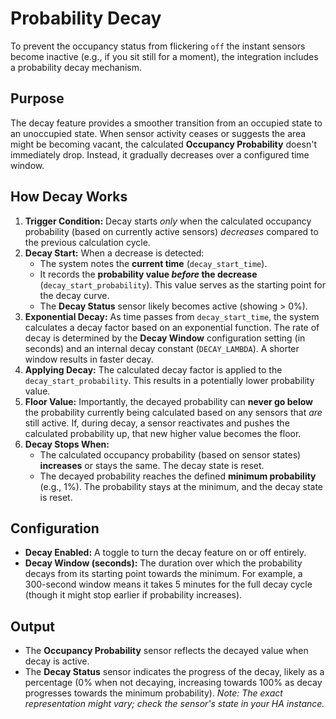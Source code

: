 # Probability Decay

To prevent the occupancy status from flickering `off` the instant sensors become inactive (e.g., if you sit still for a moment), the integration includes a probability decay mechanism.

## Purpose

The decay feature provides a smoother transition from an occupied state to an unoccupied state. When sensor activity ceases or suggests the area might be becoming vacant, the calculated **Occupancy Probability** doesn't immediately drop. Instead, it gradually decreases over a configured time window.

## How Decay Works

1.  **Trigger Condition:** Decay starts *only* when the calculated occupancy probability (based on currently active sensors) *decreases* compared to the previous calculation cycle.
2.  **Decay Start:** When a decrease is detected:
    *   The system notes the **current time** (`decay_start_time`).
    *   It records the **probability value *before* the decrease** (`decay_start_probability`). This value serves as the starting point for the decay curve.
    *   The **Decay Status** sensor likely becomes active (showing > 0%).
3.  **Exponential Decay:** As time passes from `decay_start_time`, the system calculates a decay factor based on an exponential function. The rate of decay is determined by the **Decay Window** configuration setting (in seconds) and an internal decay constant (`DECAY_LAMBDA`). A shorter window results in faster decay.
4.  **Applying Decay:** The calculated decay factor is applied to the `decay_start_probability`. This results in a potentially lower probability value.
5.  **Floor Value:** Importantly, the decayed probability can **never go below** the probability currently being calculated based on any sensors that *are* still active. If, during decay, a sensor reactivates and pushes the calculated probability up, that new higher value becomes the floor.
6.  **Decay Stops When:**
    *   The calculated occupancy probability (based on sensor states) **increases** or stays the same. The decay state is reset.
    *   The decayed probability reaches the defined **minimum probability** (e.g., 1%). The probability stays at the minimum, and the decay state is reset.

## Configuration

*   **Decay Enabled:** A toggle to turn the decay feature on or off entirely.
*   **Decay Window (seconds):** The duration over which the probability decays from its starting point towards the minimum. For example, a 300-second window means it takes 5 minutes for the full decay cycle (though it might stop earlier if probability increases).

## Output

*   The **Occupancy Probability** sensor reflects the decayed value when decay is active.
*   The **Decay Status** sensor indicates the progress of the decay, likely as a percentage (0% when not decaying, increasing towards 100% as decay progresses towards the minimum probability). *Note: The exact representation might vary; check the sensor's state in your HA instance.* 